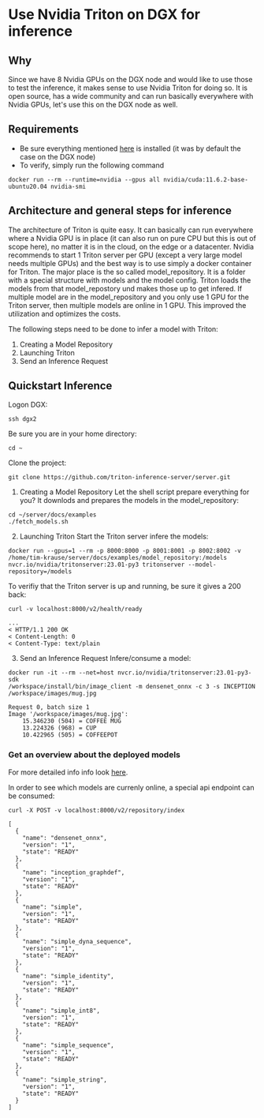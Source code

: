 # Use Nvidia Triton on DGX for inference

## Why

Since we have 8 Nvidia GPUs on the DGX node and would like to use those to test the inference, it makes sense to use Nvidia Triton for doing so. It is open source, has a wide community and can run basically everywhere with Nvidia GPUs, let's use this on the DGX node as well.

## Requirements

- Be sure everything mentioned [here](https://docs.nvidia.com/datacenter/cloud-native/container-toolkit/install-guide.html#docker) is installed (it was by default the case on the DGX node)
- To verify, simply run the following command
```
docker run --rm --runtime=nvidia --gpus all nvidia/cuda:11.6.2-base-ubuntu20.04 nvidia-smi
```

## Architecture and general steps for inference

The architecture of Triton is quite easy. It can basically can run everywhere where a Nvidia GPU is in place (it can also run on pure CPU but this is out of scope here), no matter it is in the cloud, on the edge or a datacenter.
Nvidia recommends to start 1 Triton server per GPU (except a very large model needs multiple GPUs) and the best way is to use simply a docker container for Triton.
The major place is the so called model_repository. It is a folder with a special structure with models and the model config. Triton loads the models from that model_repostory und makes those up to get infered. If multiple model are in the model_repository and you only use 1 GPU for the Triton server, then multiple models are online in 1 GPU. This improved the utilization and optimizes the costs.

The following steps need to be done to infer a model with Triton:
1. Creating a Model Repository
2. Launching Triton
3. Send an Inference Request


## Quickstart Inference

Logon DGX:
```
ssh dgx2
```

Be sure you are in your home directory:
```
cd ~
```

Clone the project:
```
git clone https://github.com/triton-inference-server/server.git
```

1. Creating a Model Repository
Let the shell script prepare everything for you? It downlods and prepares the models in the model_repository:
```
cd ~/server/docs/examples
./fetch_models.sh
```

2. Launching Triton
Start the Triton server infere the models:
```
docker run --gpus=1 --rm -p 8000:8000 -p 8001:8001 -p 8002:8002 -v /home/tim-krause/server/docs/examples/model_repository:/models nvcr.io/nvidia/tritonserver:23.01-py3 tritonserver --model-repository=/models
```

To verifiy that the Triton server is up and running, be sure it gives a 200 back:
```
curl -v localhost:8000/v2/health/ready

...
< HTTP/1.1 200 OK
< Content-Length: 0
< Content-Type: text/plain
```

3. Send an Inference Request
Infere/consume a model:
```
docker run -it --rm --net=host nvcr.io/nvidia/tritonserver:23.01-py3-sdk
/workspace/install/bin/image_client -m densenet_onnx -c 3 -s INCEPTION /workspace/images/mug.jpg

Request 0, batch size 1
Image '/workspace/images/mug.jpg':
    15.346230 (504) = COFFEE MUG
    13.224326 (968) = CUP
    10.422965 (505) = COFFEEPOT
```



### Get an overview about the deployed models

For more detailed info info look [here](https://github.com/triton-inference-server/server/blob/main/docs/protocol/extension_model_repository.md).

In order to see which models are currenly online, a special api endpoint can be consumed:
```
curl -X POST -v localhost:8000/v2/repository/index

[
  {
    "name": "densenet_onnx",
    "version": "1",
    "state": "READY"
  },
  {
    "name": "inception_graphdef",
    "version": "1",
    "state": "READY"
  },
  {
    "name": "simple",
    "version": "1",
    "state": "READY"
  },
  {
    "name": "simple_dyna_sequence",
    "version": "1",
    "state": "READY"
  },
  {
    "name": "simple_identity",
    "version": "1",
    "state": "READY"
  },
  {
    "name": "simple_int8",
    "version": "1",
    "state": "READY"
  },
  {
    "name": "simple_sequence",
    "version": "1",
    "state": "READY"
  },
  {
    "name": "simple_string",
    "version": "1",
    "state": "READY"
  }
]
```
